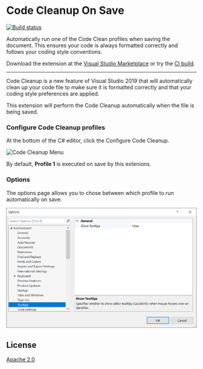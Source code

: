 # Code Cleanup On Save

[![Build status](https://ci.appveyor.com/api/projects/status/bh50nba9a5o8y5sf?svg=true)](https://ci.appveyor.com/project/madskristensen/codecleanuponsave)

Automatically run one of the Code Clean profiles when saving the document. This ensures your code is always formatted correctly and follows your coding style conventions.

Download the extension at the
[Visual Studio Marketplace](https://marketplace.visualstudio.com/items?itemName=MadsKristensen.CodeCleanupOnSave)
or try the
[CI build](http://vsixgallery.com/extension/66985471-b701-4851-a2d7-5a8bdce1e694/).

---------------------------------------

Code Cleanup is a new feature of Visual Studio 2019 that will automatically clean up your code file to make sure it is formatted correctly and that your coding style preferences are applied. 

This extension will perform the Code Cleanup automatically when the file is being saved.

### Configure Code Cleanup profiles

At the bottom of the C# editor, click the Configure Code Cleanup. 

![Code Cleanup Menu](art/code-cleanup-menu.png)

By default, **Profile 1** is executed on save by this extenions.

### Options
The options page allows you to chose between which profile to run automatically on save.

![Options](art/options.png)

## License
[Apache 2.0](LICENSE)
